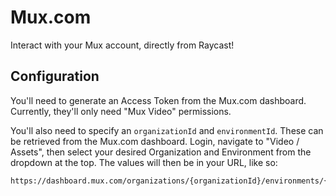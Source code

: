 # Mux.com

Interact with your Mux account, directly from Raycast!

## Configuration

You'll need to generate an Access Token from the Mux.com dashboard. Currently,
they'll only need "Mux Video" permissions.

You'll also need to specify an `organizationId` and `environmentId`. These can
be retrieved from the Mux.com dashboard. Login, navigate to "Video / Assets",
then select your desired Organization and Environment from the dropdown at the
top. The values will then be in your URL, like so:

```
https://dashboard.mux.com/organizations/{organizationId}/environments/{environmentId}/video/assets
```
